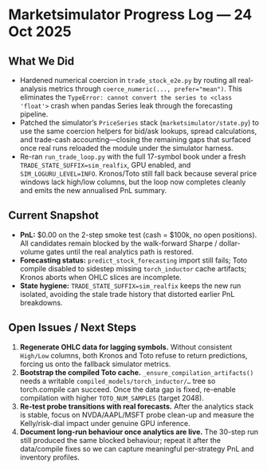 # Marketsimulator Progress Log — 24 Oct 2025

## What We Did
- Hardened numerical coercion in `trade_stock_e2e.py` by routing all real-analysis metrics through `coerce_numeric(..., prefer="mean")`. This eliminates the `TypeError: cannot convert the series to <class 'float'>` crash when pandas Series leak through the forecasting pipeline.
- Patched the simulator’s `PriceSeries` stack (`marketsimulator/state.py`) to use the same coercion helpers for bid/ask lookups, spread calculations, and trade-cash accounting—closing the remaining gaps that surfaced once real runs reloaded the module under the simulator harness.
- Re-ran `run_trade_loop.py` with the full 17-symbol book under a fresh `TRADE_STATE_SUFFIX=sim_realfix`, GPU enabled, and `SIM_LOGURU_LEVEL=INFO`. Kronos/Toto still fall back because several price windows lack high/low columns, but the loop now completes cleanly and emits the new annualised PnL summary.

## Current Snapshot
- **PnL:** \$0.00 on the 2-step smoke test (cash = \$100k, no open positions). All candidates remain blocked by the walk-forward Sharpe / dollar-volume gates until the real analytics path is restored.
- **Forecasting status:** `predict_stock_forecasting` import still fails; Toto compile disabled to sidestep missing `torch_inductor` cache artifacts; Kronos aborts when OHLC slices are incomplete.
- **State hygiene:** `TRADE_STATE_SUFFIX=sim_realfix` keeps the new run isolated, avoiding the stale trade history that distorted earlier PnL breakdowns.

## Open Issues / Next Steps
1. **Regenerate OHLC data for lagging symbols.** Without consistent `High/Low` columns, both Kronos and Toto refuse to return predictions, forcing us onto the fallback simulator metrics.
2. **Bootstrap the compiled Toto cache.** `_ensure_compilation_artifacts()` needs a writable `compiled_models/torch_inductor/…` tree so torch.compile can succeed. Once the data gap is fixed, re-enable compilation with higher `TOTO_NUM_SAMPLES` (target 2048).
3. **Re-test probe transitions with real forecasts.** After the analytics stack is stable, focus on NVDA/AAPL/MSFT probe clean-up and measure the Kelly/risk-dial impact under genuine GPU inference.
4. **Document long-run behaviour once analytics are live.** The 30-step run still produced the same blocked behaviour; repeat it after the data/compile fixes so we can capture meaningful per-strategy PnL and inventory profiles.
